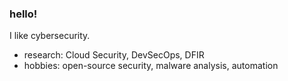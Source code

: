 
### hello!


I like cybersecurity. 

- research: Cloud Security, DevSecOps, DFIR
- hobbies: open-source security, malware analysis, automation

